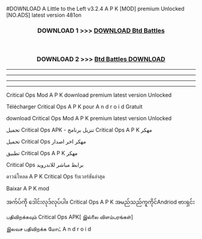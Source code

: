 #DOWNLOAD A Little to the Left v3.2.4 A P K [MOD] premium Unlocked [NO.ADS] latest version 481on 



<div align="center">

<h3>DOWNLOAD 1 >>> <a href="https://getmod1.web.app/?judule=Btd Battles">DOWNLOAD Btd Battles</a></h3><br>

<h3>DOWNLOAD 2 >>> <a href="https://getmod1.web.app/?judule=Btd Battles">Btd Battles DOWNLOAD </a></h3>

</div>


----------------------------------------------------------

----------------------------------------------------------

----------------------------------------------------------

----------------------------------------------------------


Critical Ops  Mod A P K download premium latest version Unlocked

Télécharger  Critical Ops  A P K pour A n d r o i d Gratuit

download Critical Ops  Mod A P K premium latest version Unlocked

تحميل Critical Ops  APK - تنزيل برنامج Critical Ops  A P K مهكر

تحميل Critical Ops  مهكر اخر اصدار

تطبيق Critical Ops  A P K مهكر

Critical Ops  برابط مباشر للاندرويد

ดาวน์โหลด A P K Critical Ops  รับเวอร์ชันล่าสุด

Baixar A P K mod

အက်ပ်ကို ဒေါင်းလုဒ်လုပ်ပါ။ Critical Ops  A P K အမည်သည်ကူကိုင်Andriod ဗားရှင်း

பதிவிறக்கவும் Critical Ops  APK[ இல்லை விளம்பரங்கள்] 
 
இலவச பதிவிறக்க மோட் A n d r o i d



